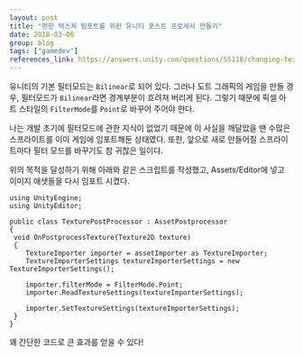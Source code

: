 ```yaml
---
layout: post
title: "편한 텍스쳐 임포트를 위한 유니티 포스트 프로세서 만들기"
date: 2018-03-06
group: blog
tags: ["gamedev"]
references_link: https://answers.unity.com/questions/55118/changing-texture-import-default-settings.html
---
```


유니티의 기본 필터모드는 `Bilinear`로 되어 있다.
그러나 도트 그래픽의 게임을 만들 경우, 필터모드가 `Bilinear`라면 경계부분이 흐려져 버리게 된다.
그렇기 때문에 픽셀 아트 스타일의 `FilterMode`를 `Point`로 바꾸어 주어야 한다.

나는 개발 초기에 필터모드에 관한 지식이 없었기 때문에 이 사실을 깨달았을 땐 수많은 스프라이트를 이미 게임에 임포트해둔 상태였다.
또한, 앞으로 새로 만들어질 스프라이트마다 필터 모드를 바꾸기도 참 귀찮은 일이다.

위의 목적을 달성하기 위해 아래와 같은 스크립트를 작성했고,
Assets/Editor에 넣고 이미지 애샛들을 다시 임포트 시켰다.

~~~~
using UnityEngine;
using UnityEditor;

public class TexturePostProcessor : AssetPostprocessor
{
 void OnPostprocessTexture(Texture2D texture)
 {
    TextureImporter importer = assetImporter as TextureImporter;
    TextureImporterSettings textureImporterSettings = new TextureImporterSettings();
    
    importer.filterMode = FilterMode.Point;
    importer.ReadTextureSettings(textureImporterSettings);
    
    importer.SetTextureSettings(textureImporterSettings);
 }
}
~~~~

꽤 간단한 코드로 큰 효과를 얻을 수 있다!